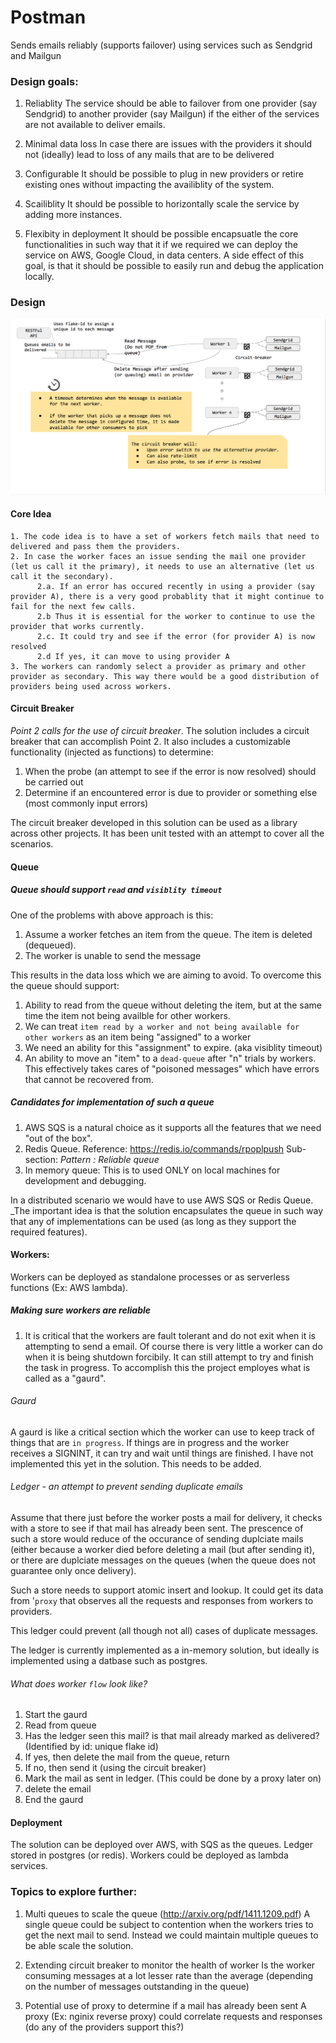 # Postman
Sends emails reliably (supports failover) using services such as Sendgrid and Mailgun  

### Design goals:

1. Reliablity
The service should be able to failover from one provider (say Sendgrid) to another provider (say Mailgun) if the either of the services are not available to deliver emails. 

2. Minimal data loss
In case there are issues with the providers it should not (ideally) lead to loss of any mails that are to be delivered

3. Configurable
It should be possible to plug in new providers or retire existing ones without impacting the availiblity of the system.

4. Scailiblity
It should be possible to horizontally scale the service by adding more instances.

5. Flexibity in deployment
It should be possible encapsuatle the core functionalities in such way that it if we required we can deploy the service on AWS, Google Cloud, in data centers.
A side effect of this goal, is that it should be possible to easily run and debug the application locally.

### Design
![Design](https://raw.githubusercontent.com/nmjmdr/postman/master/screenshots/Design.png)

#### Core Idea
```
1. The code idea is to have a set of workers fetch mails that need to delivered and pass them the providers. 
2. In case the worker faces an issue sending the mail one provider (let us call it the primary), it needs to use an alternative (let us call it the secondary).
      2.a. If an error has occured recently in using a provider (say provider A), there is a very good probablity that it might continue to fail for the next few calls.
      2.b Thus it is essential for the worker to continue to use the provider that works currently. 
      2.c. It could try and see if the error (for provider A) is now resolved
      2.d If yes, it can move to using provider A
3. The workers can randomly select a provider as primary and other provider as secondary. This way there would be a good distribution of providers being used across workers.
```
#### Circuit Breaker
_Point 2 calls for the use of circuit breaker_. The solution includes a circuit breaker that can accomplish Point 2. It also includes a customizable functionality (injected as functions) to determine:
1. When the probe (an attempt to see if the error is now resolved) should be carried out
2. Determine if an encountered error is due to provider or something else (most commonly input errors)

The circuit breaker developed in this solution can be used as a library across other projects. It has been unit tested with an attempt to cover all the scenarios.

#### Queue
##### Queue should support `read` and `visiblity timeout`
One of the problems with above approach is this:
1. Assume a worker fetches an item from the queue. The item is deleted (dequeued).
2. The worker is unable to send the message

This results in the data loss which we are aiming to avoid. To overcome this the queue should support:
1. Ability to read from the queue without deleting the item, but at the same time the item not being availble for other workers.
2. We can treat `item read by a worker and not being available for other workers` as an item being "assigned" to a worker
3. We need an ability for this "assignment" to expire. (aka visiblity timeout)
4. An ability to move an "item" to a `dead-queue` after "n" trials by workers. This effectively takes cares of "poisoned messages" which have errors that cannot be recovered from.

##### Candidates for implementation of such a queue
1. AWS SQS is a natural choice as it supports all the features that we need "out of the box".
2. Redis Queue. Reference: https://redis.io/commands/rpoplpush Sub-section: _Pattern : Reliable queue_
3. In memory queue: This is to used ONLY on local machines for development and debugging. 

In a distributed scenario we would have to use AWS SQS or Redis Queue. _The important idea is that the solution encapsulates the queue in such way that any of implementations can be used (as long as they support the required features).

#### Workers:
Workers can be deployed as standalone processes or as serverless functions (Ex: AWS lambda).

##### Making sure workers are reliable
1. It is critical that the workers are fault tolerant and do not exit when it is attempting to send a email. Of course there is very little a worker can do when it is being shutdown forcibily. It can still attempt to try and finish the task in progress.
To accomplish this the project employes what is called as a "gaurd". 

###### Gaurd
A gaurd is like a critical section which the worker can use to keep track of things that are `in progress`. If things are in progress and the worker receives a SIGNINT, it can try and wait until things are finished.
I have not implemented this yet in the solution. This needs to be added.

###### Ledger - an attempt to prevent sending duplicate emails
Assume that there just before the worker posts a mail for delivery, it checks with a store to see if that mail has already been sent. The prescence of such a store would reduce of the occurance of sending duplciate mails (either because a worker died before deleting a mail (but after sending it), or there are duplciate messages on the queues (when the queue does not guarantee only once delivery).

Such a store needs to support atomic insert and lookup. It could get its data from '`proxy` that observes all the requests and responses from workers to providers.

This ledger could prevent (all though not all) cases of duplicate messages.

The ledger is currently implemented as a in-memory solution, but ideally is implemented using a datbase such as postgres.

###### What does worker `flow` look like?
1. Start the gaurd
2. Read from queue 
3. Has the ledger seen this mail? is that mail already marked as delivered? (Identified by id: unique flake id)
4. If yes, then delete the mail from the queue, return
5. If no, then send it (using the circuit breaker)
6. Mark the mail as sent in ledger. (This could be done by a proxy later on)
7. delete the email
8. End the gaurd

#### Deployment
The solution can be deployed over AWS, with SQS as the queues. Ledger stored in postgres (or redis). Workers could be deployed as lambda services.

### Topics to explore further:
1. Multi queues to scale the queue (http://arxiv.org/pdf/1411.1209.pdf)
A single queue could be subject to contention when the workers tries to get the next mail to send. Instead we could maintain multiple queues to be able scale the solution.

2. Extending circuit breaker to monitor the health of worker
Is the worker consuming messages at a lot lesser rate than the average (depending on the number of messages outstanding in the queue) 

4. Potential use of proxy to determine if a mail has already been sent
A proxy (Ex: nginix reverse proxy) could correlate requests and responses (do any of the providers support this?)



